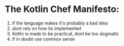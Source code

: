 # The Kotlin Chef Manifesto:

1. if the language makes it's probably a bad idea
1. dont rely on how its implemented
1. Kotlin is made to be practical, dont be too dogmatic
1. If in doubt use common sense